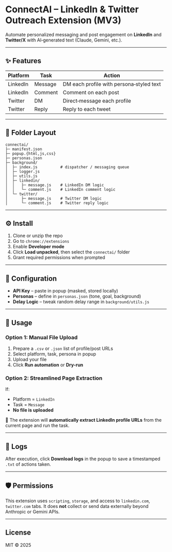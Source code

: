 # ConnectAI – LinkedIn & Twitter Outreach Extension (MV3)

Automate personalized messaging and post engagement on **LinkedIn** and **Twitter/X** with AI‑generated text (Claude, Gemini, etc.).

---

## ✨ Features

| Platform | Task     | Action                                           |
|----------|----------|--------------------------------------------------|
| LinkedIn | Message  | DM each profile with persona‑styled text         |
| LinkedIn | Comment  | Comment on each post                             |
| Twitter  | DM       | Direct‑message each profile                      |
| Twitter  | Reply    | Reply to each tweet                              |



---

## 📁 Folder Layout

```
connectai/
├─ manifest.json
├─ popup.{html,js,css}
├─ personas.json
├─ background/
│  ├─ index.js          # dispatcher / messaging queue
│  ├─ logger.js
│  ├─ utils.js
│  ├─ linkedin/
│  │   ├─ message.js    # LinkedIn DM logic
│  │   └─ comment.js    # LinkedIn comment logic
│  └─ twitter/
│      ├─ message.js    # Twitter DM logic
│      └─ comment.js    # Twitter reply logic
```

---

## ⚙️ Install

1. Clone or unzip the repo  
2. Go to `chrome://extensions`  
3. Enable **Developer mode**  
4. Click **Load unpacked**, then select the `connectai/` folder  
5. Grant required permissions when prompted

---

## 🔧 Configuration

- **API Key** – paste in popup (masked, stored locally)  
- **Personas** – define in `personas.json` (tone, goal, background)  
- **Delay Logic** – tweak random delay range in `background/utils.js`

---

## 🚀 Usage

### Option 1: Manual File Upload
1. Prepare a `.csv` or `.json` list of profile/post URLs  
2. Select platform, task, persona in popup  
3. Upload your file  
4. Click **Run automation** or **Dry-run**

### Option 2: Streamlined Page Extraction
If:
- Platform = `LinkedIn`
- Task = `Message`
- **No file is uploaded**

🔎 The extension will **automatically extract LinkedIn profile URLs** from the current page and run the task.

---

## 📝 Logs

After execution, click **Download logs** in the popup to save a timestamped `.txt` of actions taken.

---

## 🛡️ Permissions

This extension uses `scripting`, `storage`, and access to `linkedin.com`, `twitter.com` tabs. It does **not** collect or send data externally beyond Anthropic or Gemini APIs.

---

## License

MIT © 2025
